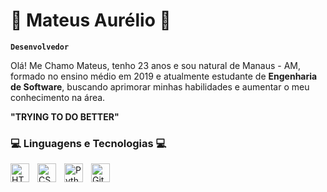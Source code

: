 # 🔶 Mateus Aurélio 🔶

**`Desenvolvedor`**

Olá! Me Chamo Mateus, tenho 23 anos e sou natural de Manaus - AM, formado no ensino médio em 2019 e atualmente estudante de **Engenharia de Software**, buscando aprimorar minhas habilidades e aumentar o meu conhecimento na área.

**"TRYING TO DO BETTER"**

### 💻 Linguagens e Tecnologias 💻

<img
  align="left"
  alt="HTML"
  title="HTML"
  width="30px"
  style="padding-right: 10px"
  src="https://cdn.jsdelivr.net/gh/devicons/devicon@latest/icons/html5/html5-original.svg" />

  
<img
  align="left"
  alt="CSS"
  title="CSS"
  width="30px"
  style="padding-right: 10px"
  src="https://cdn.jsdelivr.net/gh/devicons/devicon@latest/icons/css3/css3-original.svg" />


<img
  align="left"
  alt="Python"
  title="Python"
  width="30px"
  style="padding-right: 10px"
  src="https://cdn.jsdelivr.net/gh/devicons/devicon@latest/icons/python/python-original.svg" />


<img
  align="left"
  alt="Git"
  title="Git"
  width="30px"
  style="padding-right: 10px"
  src="https://cdn.jsdelivr.net/gh/devicons/devicon@latest/icons/git/git-original.svg" />
          
